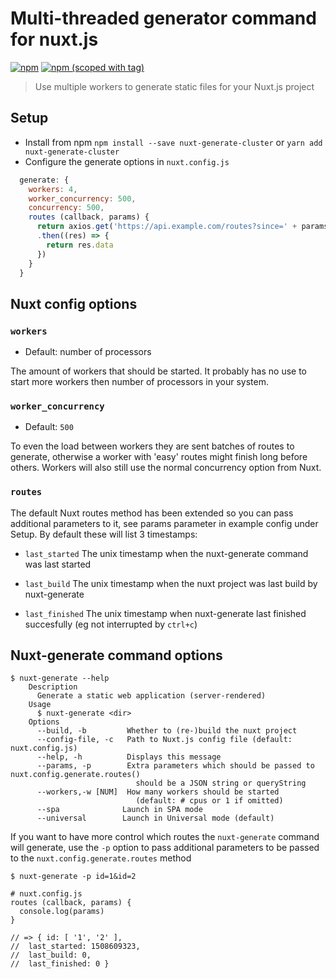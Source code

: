 # Multi-threaded generator command for nuxt.js
[![npm](https://img.shields.io/npm/dt/nuxt-generate-cluster.svg?style=flat-square)](https://www.npmjs.com/package/nuxt-generate-cluster)
[![npm (scoped with tag)](https://img.shields.io/npm/v/nuxt-generate-cluster/latest.svg?style=flat-square)](https://www.npmjs.com/package/nuxt-generate-cluster)

> Use multiple workers to generate static files for your Nuxt.js project

## Setup
- Install from npm `npm install --save nuxt-generate-cluster` or `yarn add nuxt-generate-cluster`
- Configure the generate options in `nuxt.config.js`

```js
  generate: {
    workers: 4,
    worker_concurrency: 500,
    concurrency: 500,
    routes (callback, params) {
      return axios.get('https://api.example.com/routes?since=' + params.last_finished)
      .then((res) => {
        return res.data
      })
    }
  }
```
## Nuxt config options

### `workers`
- Default: number of processors

The amount of workers that should be started. It probably has no use to start more workers then number of processors in your system.

### `worker_concurrency`
- Default: `500`

To even the load between workers they are sent batches of routes to generate, otherwise a worker with 'easy' routes might finish long before others. Workers will also still use the normal concurrency option from Nuxt.

### `routes`

The default Nuxt routes method has been extended so you can pass additional parameters to it, see params parameter in example config under Setup. By default
these will list 3 timestamps:

- `last_started`
The unix timestamp when the nuxt-generate command was last started

- `last_build`
The unix timestamp when the nuxt project was last build by nuxt-generate

- `last_finished`
The unix timestamp when nuxt-generate last finished succesfully (eg not interrupted by `ctrl+c`)

## Nuxt-generate command options

```
$ nuxt-generate --help
    Description
      Generate a static web application (server-rendered)
    Usage
      $ nuxt-generate <dir>
    Options
      --build, -b         Whether to (re-)build the nuxt project
      --config-file, -c   Path to Nuxt.js config file (default: nuxt.config.js)
      --help, -h          Displays this message
      --params, -p        Extra parameters which should be passed to nuxt.config.generate.routes()
                            should be a JSON string or queryString
      --workers,-w [NUM]  How many workers should be started
                            (default: # cpus or 1 if omitted)
      --spa              Launch in SPA mode
      --universal        Launch in Universal mode (default)
```

If you want to have more control which routes the `nuxt-generate` command will generate, use the `-p` option to pass additional parameters to be passed to the `nuxt.config.generate.routes` method

```
$ nuxt-generate -p id=1&id=2
```

```
# nuxt.config.js
routes (callback, params) {
  console.log(params)
}

// => { id: [ '1', '2' ],
//  last_started: 1508609323,
//  last_build: 0,
//  last_finished: 0 }

```

